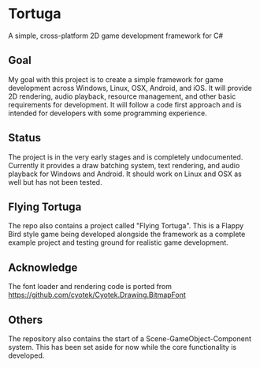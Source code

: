 # Tortuga
A simple, cross-platform 2D game development framework for C#

## Goal
My goal with this project is to create a simple framework for game development across Windows, Linux, OSX, Android, and iOS. It will provide 2D rendering, audio playback, resource management, and other basic requirements for development. It will follow a code first approach and is intended for developers with some programming experience.

## Status
The project is in the very early stages and is completely undocumented. Currently it provides a draw batching system, text rendering, and audio playback for Windows and Android. It should work on Linux and OSX as well but has not been tested.

## Flying Tortuga
The repo also contains a project called "Flying Tortuga". This is a Flappy Bird style game being developed alongside the framework as a complete example project and testing ground for realistic game development.

## Acknowledge
The font loader and rendering code is ported from https://github.com/cyotek/Cyotek.Drawing.BitmapFont

## Others
The repository also contains the start of a Scene-GameObject-Component system. This has been set aside for now while the core functionality is developed.